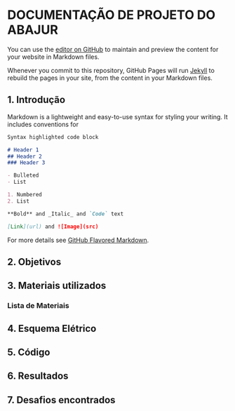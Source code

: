 # DOCUMENTAÇÃO DE PROJETO DO ABAJUR

You can use the [editor on GitHub](https://github.com/MarlonVieira/MarlonVieira.github.io/edit/main/index.md) to maintain and preview the content for your website in Markdown files.

Whenever you commit to this repository, GitHub Pages will run [Jekyll](https://jekyllrb.com/) to rebuild the pages in your site, from the content in your Markdown files.

## 1. Introdução

Markdown is a lightweight and easy-to-use syntax for styling your writing. It includes conventions for

```markdown
Syntax highlighted code block

# Header 1
## Header 2
### Header 3

- Bulleted
- List

1. Numbered
2. List

**Bold** and _Italic_ and `Code` text

[Link](url) and ![Image](src)
```

For more details see [GitHub Flavored Markdown](https://guides.github.com/features/mastering-markdown/).

## 2. Objetivos



## 3. Materiais utilizados

### Lista de Materiais

## 4. Esquema Elétrico

## 5. Código

## 6. Resultados

## 7. Desafios encontrados


